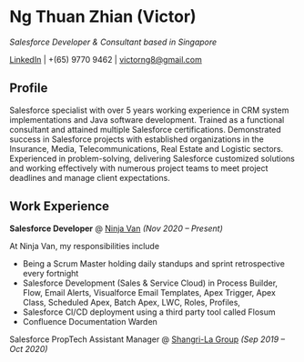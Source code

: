 # Ng Thuan Zhian (Victor)

_Salesforce Developer & Consultant based in Singapore_

[LinkedIn](https://my.linkedin.com/in/victortzng) | +(65) 9770 9462 | victorng8@gmail.com

## Profile

Salesforce specialist with over 5 years working experience in CRM system implementations and Java software development. Trained as a functional consultant and attained multiple Salesforce certifications. Demonstrated success in Salesforce projects with established organizations in the Insurance, Media, Telecommunications, Real Estate and Logistic sectors. Experienced in problem-solving, delivering Salesforce customized solutions and working effectively with numerous project teams to meet project deadlines and manage client expectations.

## Work Experience
**Salesforce Developer** @ [Ninja Van](https://tech.ninjavan.co/) _(Nov 2020 – Present)_

At Ninja Van, my responsibilities include 
- Being a Scrum Master holding daily standups and sprint retrospective every fortnight
- Salesforce Development (Sales & Service Cloud) in Process Builder, Flow, Email Alerts, Visualforce Email Templates, Apex Trigger, Apex Class, Scheduled Apex, Batch Apex, LWC, Roles, Profiles, 
- Salesforce CI/CD deployment using a third party tool called Flosum
- Confluence Documentation Warden

Salesforce PropTech Assistant Manager @ [Shangri-La Group](https://www.shangri-la.com/) _(Sep 2019 – Oct 2020)_




